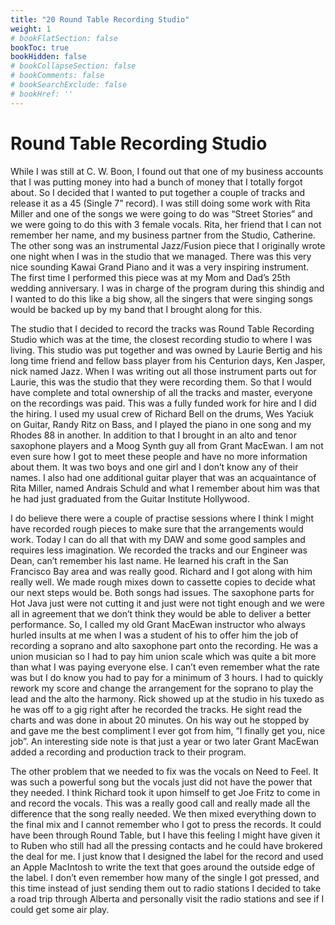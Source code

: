```yaml
---
title: "20 Round Table Recording Studio"
weight: 1
# bookFlatSection: false
bookToc: true
bookHidden: false
# bookCollapseSection: false
# bookComments: false
# bookSearchExclude: false
# bookHref: ''
---
```

# Round Table Recording Studio
While I was still at C. W. Boon, I found out that one of my business accounts that I was putting money into had a bunch of money that I totally forgot about.  So I decided that I wanted to put together a couple of tracks and release it as a 45 (Single 7” record).  I was still doing some work with Rita Miller and one of the songs we were going to do was “Street Stories” and we were going to do this with 3 female vocals.  Rita, her friend that I can not remember her name, and my business partner from the Studio, Catherine.  The other song was an instrumental Jazz/Fusion piece that I originally wrote one night when I was in the studio that we managed.  There was this very nice sounding Kawai Grand Piano and it was a very inspiring instrument.  The first time I performed this piece was at my Mom and Dad’s  25th wedding anniversary.  I was in charge of the program during this shindig and I wanted to do this like a big show, all the singers that were singing songs would be backed up by my band that I brought along for this.

The studio that I decided to record the tracks was Round Table Recording Studio which was at the time, the closest recording studio to where I was living.  This studio was put together and was owned by Laurie Bertig and his long time friend and fellow bass player from his Centurion days, Ken Jasper, nick named Jazz.  When I was writing out all those instrument parts out for Laurie, this was the studio that they were recording them.  So that I would have complete and total ownership of all the tracks and master, everyone on the recordings was paid.  This was a fully funded work for hire and I did the hiring.  I used my usual crew of Richard Bell on the drums, Wes Yaciuk on Guitar, Randy Ritz on Bass, and I played the piano in one song and my Rhodes 88 in another.  In addition to that I brought in an alto and tenor saxophone players and a Moog Synth guy all from Grant MacEwan.  I am not even sure how I got to meet these people and have no more information about them.  It was two boys and one girl and I don’t know any of their names.  I also had one additional guitar player that was an acquaintance of Rita Miller, named Andrais Schuld and what I remember about him was that he had just graduated from the Guitar Institute Hollywood.

I do believe there were a couple of practise sessions where I think I might have recorded rough pieces to make sure that the arrangements would work.  Today I can do all that with my DAW and some good samples and requires less imagination.  We recorded the tracks and our Engineer was Dean, can’t remember his last name.  He learned his craft in the San Francisco Bay area and was really good.  Richard and I got along with him really well.  We made rough mixes down to cassette copies to decide what our next steps would be.  Both songs had issues.  The saxophone parts for Hot Java just were not cutting it and just were not tight enough and we were all in agreement that we don’t think they would be able to deliver a better performance.  So, I called my old Grant MacEwan instructor who always hurled insults at me when I was a student of his to offer him the job of recording a soprano and alto saxophone part onto the recording.  He was a union musician so I had to pay him union scale which was quite a bit more than what I was paying everyone else.  I can’t even remember what the rate was but I do know you had to pay for a minimum of 3 hours.  I had to quickly rework my score and change the arrangement for the soprano to play the lead and the alto the harmony.  Rick showed up at the studio in his tuxedo as he was off to a gig right after he recorded the tracks.  He sight read the charts and was done in about 20 minutes.  On his way out he stopped by and gave me the best compliment I ever got from him, “I finally get you, nice job”.  An interesting side note is that just a year or two later Grant MacEwan added a recording and production track to their program.

The other problem that we needed to fix was the vocals on Need to Feel.  It was such a powerful song but the vocals just did not have the power that they needed.  I think Richard took it upon himself to get Joe Fritz to come in and record the vocals.  This was a really good call and really made all the difference that the song really needed.  We then mixed everything down to the final mix and I cannot remember who I got to press the records.  It could have been through Round Table, but I have this feeling I might have given it to Ruben who still had all the pressing contacts and he could have brokered the deal for me.  I just know that I designed the label for the record and used an Apple MacIntosh to write the text that goes around the outside edge of the label.  I don’t even remember how many of the single I got pressed, and this time instead of just sending them out to radio stations I decided to take a road trip through Alberta and personally visit the radio stations and see if I could get some air play.